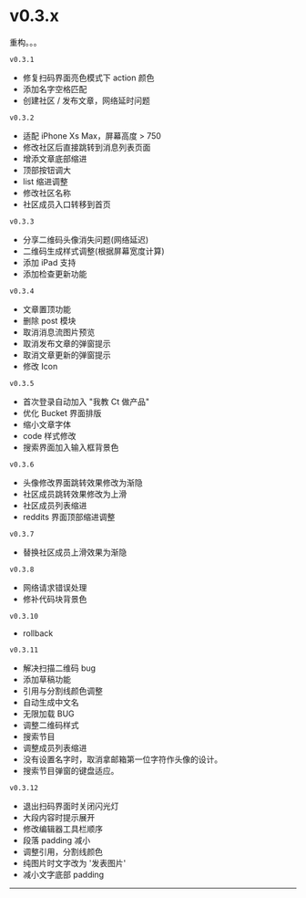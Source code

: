 # v0.3.x

重构。。。

`v0.3.1`

+ 修复扫码界面亮色模式下 action 颜色
+ 添加名字空格匹配
+ 创建社区 / 发布文章，网络延时问题

`v0.3.2`

+ 适配 iPhone Xs Max，屏幕高度 \> 750
+ 修改社区后直接跳转到消息列表页面
+ 增添文章底部缩进
+ 顶部按钮调大
+ list 缩进调整
+ 修改社区名称
+ 社区成员入口转移到首页

`v0.3.3`
+ 分享二维码头像消失问题(网络延迟)
+ 二维码生成样式调整(根据屏幕宽度计算)
+ 添加 iPad 支持
+ 添加检查更新功能

`v0.3.4`
+ 文章置顶功能
+ 删除 post 模块
+ 取消消息流图片预览
+ 取消发布文章的弹窗提示
+ 取消文章更新的弹窗提示
+ 修改 Icon

`v0.3.5`
+ 首次登录自动加入 "我教 Ct 做产品"
+ 优化 Bucket 界面排版
+ 缩小文章字体
+ code 样式修改
+ 搜索界面加入输入框背景色

`v0.3.6`
+ 头像修改界面跳转效果修改为渐隐
+ 社区成员跳转效果修改为上滑
+ 社区成员列表缩进
+ reddits 界面顶部缩进调整

`v0.3.7`
+ 替换社区成员上滑效果为渐隐

`v0.3.8`
+ 网络请求错误处理
+ 修补代码块背景色

`v0.3.10`
+ rollback

`v0.3.11`
+ 解决扫描二维码 bug
+ 添加草稿功能
+ 引用与分割线颜色调整
+ 自动生成中文名
+ 无限加载 BUG
+ 调整二维码样式
+ 搜索节目
+ 调整成员列表缩进
+ 没有设置名字时，取消拿邮箱第一位字符作头像的设计。
+ 搜索节目弹窗的键盘适应。

`v0.3.12`
+ 退出扫码界面时关闭闪光灯
+ 大段内容时提示展开
+ 修改编辑器工具栏顺序
+ 段落 padding 减小
+ 调整引用，分割线颜色
+ 纯图片时文字改为 '发表图片'
+ 减小文字底部 padding

---


